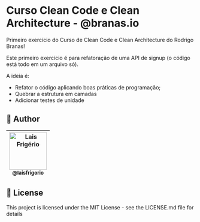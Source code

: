 # Curso Clean Code e Clean Architecture - @branas.io

Primeiro exercício do Curso de Clean Code e Clean Architecture do Rodrigo Branas!

Este primeiro exercício é para refatoração de uma API de signup (o código está todo em um arquivo só).

A ideia é:

- Refator o código aplicando boas práticas de programação;
- Quebrar a estrutura em camadas
- Adicionar testes de unidade

## 👩 Author

| [<img src="https://avatars.githubusercontent.com/u/20709086?v=4" width="100px;" alt="Lais Frigério"/><br /><sub><b>@laisfrigerio</b></sub>](https://instagram.com/laisfrigerio)<br /> |
| :-----------------------------------------------------------------------------------------------------------------------------------------------------------------------------------: |

## 📄 License

This project is licensed under the MIT License - see the LICENSE.md file for details
